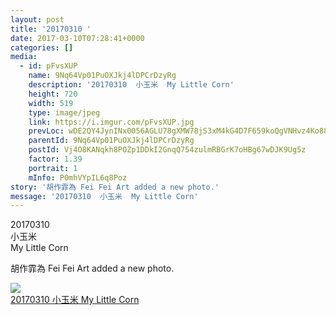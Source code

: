 ```yaml
---
layout: post
title: '20170310 ' 
date: 2017-03-10T07:28:41+0000 
categories: [] 
media:
  - id: pFvsXUP
    name: 9Nq64Vp01PuOXJkj4lDPCrDzyRg
    description: '20170310  小玉米  My Little Corn'   
    height: 720
    width: 519
    type: image/jpeg
    link: https://i.imgur.com/pFvsXUP.jpg
    prevLoc: wDE2QY4JynINx0056AGLU78gXMW78jS3xM4kG4D7F659koQgVNHvz4Ko8823S1xzG92Ql2tAJ4R4pv9GclDZyxj3A6URJnDZnzwMC4r1vVqyZ3t6EOlLj7ABhxGRkmj8vWt4p3L7oJ98tgo4BOvDKjUwxRXWBGPEtWPow9v5rrtlnwJlPmLNsAZG7qO3LKhr1Qow5Vggs0ByoyW0qLCEq0GgARAzuxoWxOy1lxsr0JpwNNB8iJNq2XMRzDtxlM1l12JZS9Q3
    parentId: 9Nq64Vp01PuOXJkj4lDPCrDzyRg
    postId: Vj4O8KANqkh8POZp1DDkI2GnqQ754zulmRBGrK7oHBg67wDJK9Ug5z
    factor: 1.39
    portrait: 1
    mInfo: P0mhVYpIL6q8Poz
story: '胡作霏為 Fei Fei Art added a new photo.'  
message: '20170310  小玉米  My Little Corn'  
---
```


20170310  
小玉米  
My Little Corn
 
 
[//]: #story:
胡作霏為 Fei Fei Art added a new photo.


[//]: #media:  
<a href="https://i.imgur.com/pFvsXUP.jpg"><img class="postImage" src="https://i.imgur.com/pFvsXUPh.jpg" />  
20170310
小玉米
My Little Corn  
 </a>   
